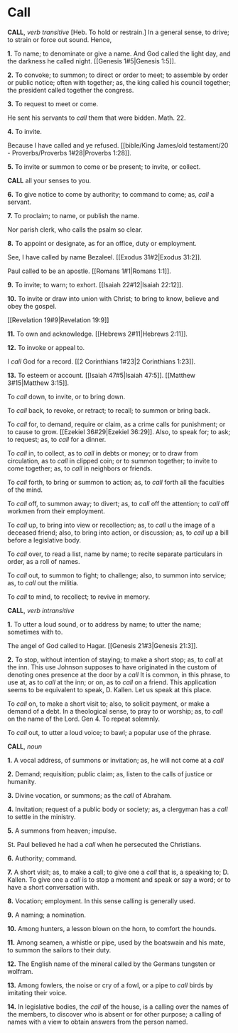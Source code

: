 # Call

**CALL**, _verb transitive_ \[Heb. To hold or restrain.\] In a general sense, to drive; to strain or force out sound. Hence,

**1.** To name; to denominate or give a name. And God called the light day, and the darkness he called night. [[Genesis 1#5|Genesis 1:5]].

**2.** To convoke; to summon; to direct or order to meet; to assemble by order or public notice; often with together; as, the king called his council together; the president called together the congress.

**3.** To request to meet or come.

He sent his servants to _call_ them that were bidden. Math. 22.

**4.** To invite.

Because I have called and ye refused. [[bible/King James/old testament/20 - Proverbs/Proverbs 1#28|Proverbs 1:28]].

**5.** To invite or summon to come or be present; to invite, or collect.

**CALL** all your senses to you.

**6.** To give notice to come by authority; to command to come; as, _call_ a servant.

**7.** To proclaim; to name, or publish the name.

Nor parish clerk, who calls the psalm so clear.

**8.** To appoint or designate, as for an office, duty or employment.

See, I have called by name Bezaleel. [[Exodus 31#2|Exodus 31:2]].

Paul called to be an apostle. [[Romans 1#1|Romans 1:1]].

**9.** To invite; to warn; to exhort. [[Isaiah 22#12|Isaiah 22:12]].

**10.** To invite or draw into union with Christ; to bring to know, believe and obey the gospel.

[[Revelation 19#9|Revelation 19:9]]

**11.** To own and acknowledge. [[Hebrews 2#11|Hebrews 2:11]].

**12.** To invoke or appeal to.

I _call_ God for a record. [[2 Corinthians 1#23|2 Corinthians 1:23]].

**13.** To esteem or account. [[Isaiah 47#5|Isaiah 47:5]]. [[Matthew 3#15|Matthew 3:15]].

To _call_ down, to invite, or to bring down.

To _call_ back, to revoke, or retract; to recall; to summon or bring back.

To _call_ for, to demand, require or claim, as a crime calls for punishment; or to cause to grow. [[Ezekiel 36#29|Ezekiel 36:29]]. Also, to speak for; to ask; to request; as, to _call_ for a dinner.

To _call_ in, to collect, as to _call_ in debts or money; or to draw from circulation, as to _call_ in clipped coin; or to summon together; to invite to come together; as, to _call_ in neighbors or friends.

To _call_ forth, to bring or summon to action; as, to _call_ forth all the faculties of the mind.

To _call_ off, to summon away; to divert; as, to _call_ off the attention; to _call_ off workmen from their employment.

To _call_ up, to bring into view or recollection; as, to _call_ u the image of a deceased friend; also, to bring into action, or discussion; as, to _call_ up a bill before a legislative body.

To _call_ over, to read a list, name by name; to recite separate particulars in order, as a roll of names.

To _call_ out, to summon to fight; to challenge; also, to summon into service; as, to _call_ out the militia.

To _call_ to mind, to recollect; to revive in memory.

**CALL**, _verb intransitive_

**1.** To utter a loud sound, or to address by name; to utter the name; sometimes with to.

The angel of God called to Hagar. [[Genesis 21#3|Genesis 21:3]].

**2.** To stop, without intention of staying; to make a short stop; as, to _call_ at the inn. This use Johnson supposes to have originated in the custom of denoting ones presence at the door by a _call_ It is common, in this phrase, to use at, as to _call_ at the inn; or on, as to _call_ on a friend. This application seems to be equivalent to speak, D. Kallen. Let us speak at this place.

To _call_ on, to make a short visit to; also, to solicit payment, or make a demand of a debt. In a theological sense, to pray to or worship; as, to _call_ on the name of the Lord. Gen 4. To repeat solemnly.

To _call_ out, to utter a loud voice; to bawl; a popular use of the phrase.

**CALL**, _noun_

**1.** A vocal address, of summons or invitation; as, he will not come at a _call_

**2.** Demand; requisition; public claim; as, listen to the calls of justice or humanity.

**3.** Divine vocation, or summons; as the _call_ of Abraham.

**4.** Invitation; request of a public body or society; as, a clergyman has a _call_ to settle in the ministry.

**5.** A summons from heaven; impulse.

St. Paul believed he had a _call_ when he persecuted the Christians.

**6.** Authority; command.

**7.** A short visit; as, to make a call; to give one a _call_ that is, a speaking to; D. Kallen. To give one a _call_ is to stop a moment and speak or say a word; or to have a short conversation with.

**8.** Vocation; employment. In this sense calling is generally used.

**9.** A naming; a nomination.

**10.** Among hunters, a lesson blown on the horn, to comfort the hounds.

**11.** Among seamen, a whistle or pipe, used by the boatswain and his mate, to summon the sailors to their duty.

**12.** The English name of the mineral called by the Germans tungsten or wolfram.

**13.** Among fowlers, the noise or cry of a fowl, or a pipe to _call_ birds by imitating their voice.

**14.** In legislative bodies, the _call_ of the house, is a calling over the names of the members, to discover who is absent or for other purpose; a calling of names with a view to obtain answers from the person named.